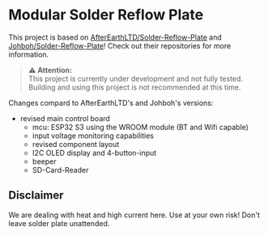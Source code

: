 # **Modular Solder Reflow Plate**

This project is based on [AfterEarthLTD/Solder-Reflow-Plate](https://github.com/AfterEarthLTD/Solder-Reflow-Plate) and [Johboh/Solder-Reflow-Plate](https://github.com/Johboh/Solder-Reflow-Plate)! Check out their repositories for more information.

> **⚠️ Attention:**  
> This project is currently under development and not fully tested. Building and using this project is not recommended at this time.

Changes compard to AfterEarthLTD's and Johboh's versions:
- revised main control board
  - mcu: ESP32 S3 using the WROOM module (BT and Wifi capable)
  - input voltage monitoring capabilities
  - revised component layout
  - I2C OLED display and 4-button-input
  - beeper
  - SD-Card-Reader
 
## Disclaimer
We are dealing with heat and high current here. Use at your own risk! Don't leave solder plate unattended.
